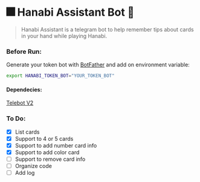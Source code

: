 # 🎆 Hanabi Assistant Bot 🤖
> Hanabi Assistant is a telegram bot to help remember tips about cards in your hand while playing Hanabi.

### Before Run:
Generate your token bot with [BotFather](https://t.me/botfather) and add on environment variable:
```bash
export HANABI_TOKEN_BOT="YOUR_TOKEN_BOT"
```
#### Dependecies:
[Telebot V2](https://github.com/tucnak/telebot)

### To Do:
- [x] List cards
- [x] Support to 4 or 5 cards
- [x] Support to add number card info
- [x] Support to add color card
- [ ] Support to remove card info
- [ ] Organize code
- [ ] Add log